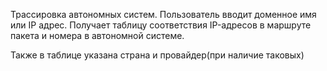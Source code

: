 Трассировка автономных систем.
 Пользователь вводит доменное имя или IP адрес. Получает таблицу соответствия IP-адресов в маршруте пакета и номера в автономной системе.
 
 Также в таблице указана страна и провайдер(при наличие таковых)
